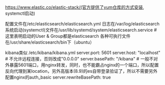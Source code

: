 https://www.elastic.co/elastic-stack/(官方提供了yum仓库的方式安装, systemctl启动)


配置文件在/etc/elasticsearch/elasticsearch.yml
日志在/var/log/elasticsearch
系统启动(systemctl)文件在/usr/lib/systemd/system/elasticsearch.service # 这里表明启动的User & Group都是elasticsearch
各种可执行文件在/usr/share/elasticsearch/bin下（ubuntu）

kibana类似
/etc/kibana/kibana.yml
server.port: 5601
server.host: "localhost" # 不允许远程连接，否则改成"0.0.0.0"
server.basePath: "/kibana" # 一般不对外暴露5601端口，用nginx转发，同时，也不能霸占nginx的一个端口，所以配置反向代理到某location，另外高版本(8.9)的es自带登录验证了，所以不需要另外配置nginx的auth_basic 
server.rewriteBasePath: true